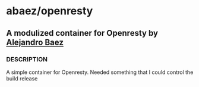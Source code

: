 # abaez/openresty
## A modulized container for Openresty by [Alejandro Baez](https://twitter.com/a_baez)


### DESCRIPTION
A simple container for Openresty. Needed something that I could control the build release
